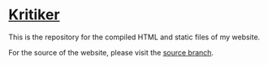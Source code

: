 # [Kritiker](https://kritiker.xyz)

This is the repository for the compiled HTML and static files of my website.

For the source of the website, please visit the [source branch](https://github.com/peterychuang/kritiker.xyz/tree/source).
